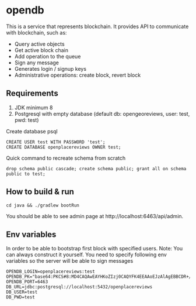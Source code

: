 # opendb
This is a service that represents blockchain. It provides API to communicate with blockchain, such as:
- Query active objects
- Get active block chain
- Add operation to the queue
- Sign any message
- Generates login / signup keys
- Administrative operations: create block, revert block

## Requirements
1. JDK minimum 8
2. Postgresql with empty database (default db: opengeoreviews, user: test, pwd: test)

Create database psql
```
CREATE USER test WITH PASSWORD 'test';
CREATE DATABASE openplacereviews OWNER test;
```
Quick command to recreate schema from scratch
```
drop schema public cascade; create schema public; grant all on schema public to test;
```

## How to build & run

```
cd java && ./gradlew bootRun
```
You should be able to see admin page at http://localhost:6463/api/admin.

## Env variables
In order to be able to bootstrap first block with specified users. Note: You can always construct it yourself. You need to specify following env variables so the server will be able to sign messages
```
OPENDB_LOGIN=openplacereviews:test
OPENDB_PK="base64:PKCS#8:MD4CAQAwEAYHKoZIzj0CAQYFK4EEAAoEJzAlAgEBBCDR+/ByIjTHZgfdnMfP9Ab5s14mMzFX+8DYqUiGmf/3rw=="
OPENDB_PORT=6463
DB_URL=jdbc:postgresql://localhost:5432/openplacereviews
DB_USER=test
DB_PWD=test
```
